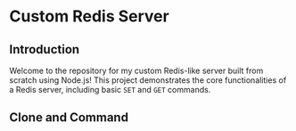 #                                                                               Custom Redis Server

## Introduction

Welcome to the repository for my custom Redis-like server built from scratch using Node.js! This project demonstrates the core functionalities of a Redis server, including basic `SET` and `GET` commands.

## Clone and Command


